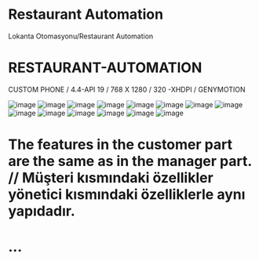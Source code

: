 # Restaurant Automation
 Lokanta Otomasyonu/Restaurant Automation
# RESTAURANT-AUTOMATION
CUSTOM PHONE / 4.4-API 19 / 768 X 1280 / 320 -XHDPI / GENYMOTION

![image](https://user-images.githubusercontent.com/66803872/119342821-4ac1c680-bc9e-11eb-9a94-11c774bbd810.png)
![image](https://user-images.githubusercontent.com/66803872/119342826-4d242080-bc9e-11eb-8419-5a61ff696796.png)
![image](https://user-images.githubusercontent.com/66803872/119342832-501f1100-bc9e-11eb-860a-0043a6f80670.png)
![image](https://user-images.githubusercontent.com/66803872/119342839-51e8d480-bc9e-11eb-804a-073724b945f5.png)
![image](https://user-images.githubusercontent.com/66803872/119342854-54e3c500-bc9e-11eb-82cf-274954eaab5e.png)
![image](https://user-images.githubusercontent.com/66803872/119342864-56ad8880-bc9e-11eb-8dfb-42f6f79abe89.png)
![image](https://user-images.githubusercontent.com/66803872/119342874-59a87900-bc9e-11eb-83f6-9bb971467e19.png)
![image](https://user-images.githubusercontent.com/66803872/119342879-5ad9a600-bc9e-11eb-87ac-6054f6bff9ae.png)
![image](https://user-images.githubusercontent.com/66803872/119342883-5ca36980-bc9e-11eb-946e-f0f0d5866a1c.png)
![image](https://user-images.githubusercontent.com/66803872/119342892-5e6d2d00-bc9e-11eb-9b8b-c8b3a69be157.png)
![image](https://user-images.githubusercontent.com/66803872/119342898-5f9e5a00-bc9e-11eb-9099-9536ea761369.png)
![image](https://user-images.githubusercontent.com/66803872/119342904-60cf8700-bc9e-11eb-9515-fb404e92f1c3.png)
![image](https://user-images.githubusercontent.com/66803872/119342911-6331e100-bc9e-11eb-8a62-5b5820e88fa5.png)
![image](https://user-images.githubusercontent.com/66803872/119342916-64630e00-bc9e-11eb-93e4-678645e56267.png)
# The features in the customer part are the same as in the manager part. //  Müşteri  kısmındaki özellikler yönetici kısmındaki özelliklerle aynı yapıdadır.
# ...
